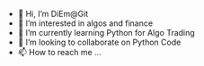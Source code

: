 - 👋 Hi, I’m DiEm@Git
- 👀 I’m interested in algos and finance
- 🌱 I’m currently learning Python for Algo Trading
- 💞️ I’m looking to collaborate on Python Code
- 📫 How to reach me ...

<!---
DiEmGit/DiEmGit is a ✨ special ✨ repository because its `README.md` (this file) appears on your GitHub profile.
You can click the Preview link to take a look at your changes.
--->
